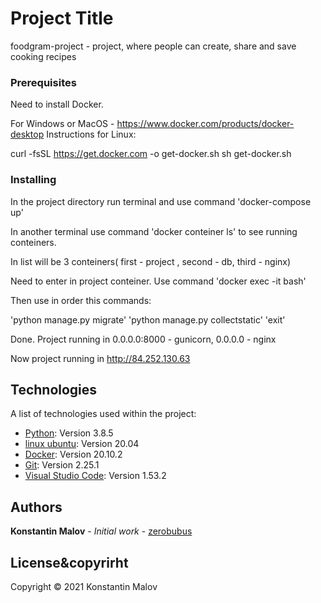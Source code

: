 
# Project Title
foodgram-project - project, where people can create, share and save cooking recipes

### Prerequisites

Need to install Docker.

For Windows or MacOS  - https://www.docker.com/products/docker-desktop
Instructions for Linux:

curl -fsSL https://get.docker.com -o get-docker.sh
sh get-docker.sh 


### Installing

In the project directory run terminal and use command 'docker-compose up'

In another terminal use command 'docker conteiner ls' to see running conteiners.

In list will be 3 conteiners( first - project , second - db, third - nginx)

Need to enter in project conteiner. Use command 'docker exec -it <CONTAINER ID> bash'

Then use in order this commands:

'python manage.py migrate'
'python manage.py collectstatic'
'exit'

Done. Project running in 0.0.0.0:8000 - gunicorn, 0.0.0.0 - nginx

Now project running in http://84.252.130.63

## Technologies

A list of technologies used within the project:
* [Python](https://www.python.org/): Version 3.8.5
* [linux ubuntu](https://releases.ubuntu.com/20.04/): Version 20.04
* [Docker](https://www.docker.com/): Version 20.10.2
* [Git](https://git-scm.com/downloads): Version 2.25.1
* [Visual Studio Code](https://code.visualstudio.com/): Version 1.53.2

## Authors

**Konstantin Malov** - *Initial work* - [zerobubus](https://github.com/zerobubus)

## License&copyrirht

Copyright © 2021 Konstantin Malov






